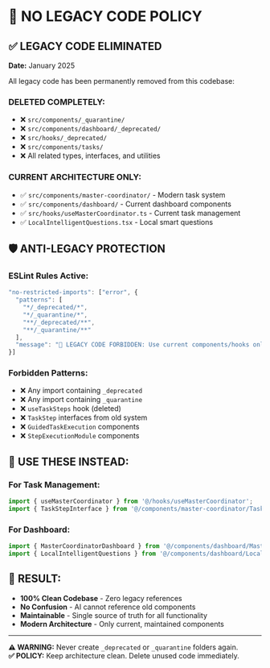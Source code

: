 # 🚫 NO LEGACY CODE POLICY

## ✅ LEGACY CODE ELIMINATED
**Date:** January 2025

All legacy code has been permanently removed from this codebase:

### DELETED COMPLETELY:
- ❌ `src/components/_quarantine/` 
- ❌ `src/components/dashboard/_deprecated/`
- ❌ `src/hooks/_deprecated/`
- ❌ `src/components/tasks/`
- ❌ All related types, interfaces, and utilities

### CURRENT ARCHITECTURE ONLY:
- ✅ `src/components/master-coordinator/` - Modern task system
- ✅ `src/components/dashboard/` - Current dashboard components  
- ✅ `src/hooks/useMasterCoordinator.ts` - Current task management
- ✅ `LocalIntelligentQuestions.tsx` - Local smart questions

## 🛡️ ANTI-LEGACY PROTECTION

### ESLint Rules Active:
```javascript
"no-restricted-imports": ["error", {
  "patterns": [
    "*/_deprecated/*",
    "*/_quarantine/*", 
    "**/_deprecated/**",
    "**/_quarantine/**"
  ],
  "message": "🚫 LEGACY CODE FORBIDDEN: Use current components/hooks only"
}]
```

### Forbidden Patterns:
- ❌ Any import containing `_deprecated` 
- ❌ Any import containing `_quarantine`
- ❌ `useTaskSteps` hook (deleted)
- ❌ `TaskStep` interfaces from old system
- ❌ `GuidedTaskExecution` components
- ❌ `StepExecutionModule` components

## 📖 USE THESE INSTEAD:

### For Task Management:
```typescript
import { useMasterCoordinator } from '@/hooks/useMasterCoordinator';
import { TaskStepInterface } from '@/components/master-coordinator/TaskStepInterface';
```

### For Dashboard:
```typescript
import { MasterCoordinatorDashboard } from '@/components/dashboard/MasterCoordinatorDashboard';
import { LocalIntelligentQuestions } from '@/components/dashboard/LocalIntelligentQuestions';
```

## 🎯 RESULT:
- **100% Clean Codebase** - Zero legacy references
- **No Confusion** - AI cannot reference old components
- **Maintainable** - Single source of truth for all functionality
- **Modern Architecture** - Only current, maintained components

---

**⚠️ WARNING:** Never create `_deprecated` or `_quarantine` folders again.  
**✅ POLICY:** Keep architecture clean. Delete unused code immediately.